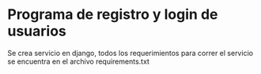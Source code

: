 # Programa de registro y login de usuarios
Se crea servicio en django, todos los requerimientos para
correr el servicio se encuentra en el archivo requirements.txt
